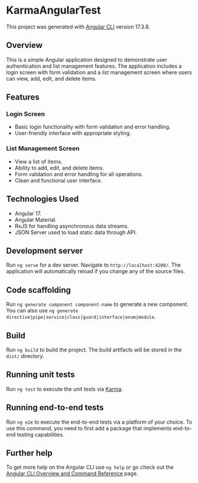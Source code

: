 # KarmaAngularTest

This project was generated with [Angular CLI](https://github.com/angular/angular-cli) version 17.3.8.

## Overview

This is a simple Angular application designed to demonstrate user authentication and list management features. The application includes a login screen with form validation and a list management screen where users can view, add, edit, and delete items.

## Features

### Login Screen
- Basic login functionality with form validation and error handling.
- User-friendly interface with appropriate styling.

### List Management Screen
- View a list of items.
- Ability to add, edit, and delete items.
- Form validation and error handling for all operations.
- Clean and functional user interface.

## Technologies Used
- Angular 17.
- Angular Material.
- RxJS for handling asynchronous data streams.
- JSON Server used to load static data through API.

## Development server

Run `ng serve` for a dev server. Navigate to `http://localhost:4200/`. The application will automatically reload if you change any of the source files.

## Code scaffolding

Run `ng generate component component-name` to generate a new component. You can also use `ng generate directive|pipe|service|class|guard|interface|enum|module`.

## Build

Run `ng build` to build the project. The build artifacts will be stored in the `dist/` directory.

## Running unit tests

Run `ng test` to execute the unit tests via [Karma](https://karma-runner.github.io).

## Running end-to-end tests

Run `ng e2e` to execute the end-to-end tests via a platform of your choice. To use this command, you need to first add a package that implements end-to-end testing capabilities.

## Further help

To get more help on the Angular CLI use `ng help` or go check out the [Angular CLI Overview and Command Reference](https://angular.io/cli) page.
